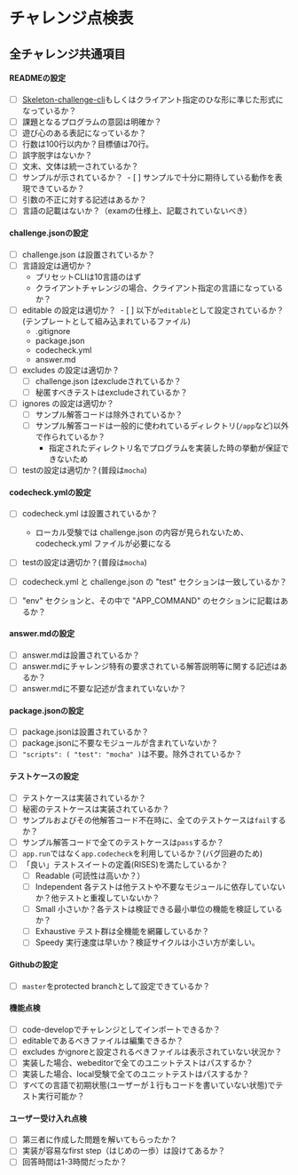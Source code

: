 # チャレンジ点検表

## 全チャレンジ共通項目
#### READMEの設定
- [ ] [Skeleton-challenge-cli](https://github.com/code-check/skeleton-challenge-cli/blob/master/README.md)もしくはクライアント指定のひな形に準じた形式になっているか？
- [ ] 課題となるプログラムの意図は明確か？
- [ ] 遊び心のある表記になっているか？
- [ ] 行数は100行以内か？目標値は70行。
- [ ] 誤字脱字はないか？
- [ ] 文末、文体は統一されているか？
- [ ] サンプルが示されているか？
  - [ ] サンプルで十分に期待している動作を表現できているか？
- [ ] 引数の不正に対する記述はあるか？
- [ ] 言語の記載はないか？（examの仕様上、記載されていないべき）

#### challenge.jsonの設定
- [ ] challenge.json は設置されているか？
- [ ] 言語設定は適切か？
  - プリセットCLIは10言語のはず
  - クライアントチャレンジの場合、クライアント指定の言語になっているか？
- [ ] editable の設定は適切か？
  - [ ] 以下が`editable`として設定されているか？(テンプレートとして組み込まれているファイル)
    - .gitignore
    - package.json
    - codecheck.yml
    - answer.md
- [ ] excludes の設定は適切か？
  - [ ] challenge.json はexcludeされているか？
  - [ ] 秘匿すべきテストはexcludeされているか？
- [ ] ignores の設定は適切か？
  - [ ] サンプル解答コードは除外されているか？
  - [ ] サンプル解答コードは一般的に使われているディレクトリ(`/app`など)以外で作られているか？
    - 指定されたディレクトリ名でプログラムを実装した時の挙動が保証できないため
- [ ] testの設定は適切か？(普段は`mocha`)

#### codecheck.ymlの設定
- [ ] codecheck.yml は設置されているか？
  - ローカル受験では challenge.json の内容が見られないため、codecheck.yml ファイルが必要になる
- [ ] testの設定は適切か？(普段は`mocha`)
- [ ] codecheck.yml と challenge.json の "test" セクションは一致しているか？
- [ ] "env" セクションと、その中で "APP_COMMAND" のセクションに記載はあるか？


#### answer.mdの設定
- [ ] answer.mdは設置されているか？
- [ ] answer.mdにチャレンジ特有の要求されている解答説明等に関する記述はあるか？
- [ ] answer.mdに不要な記述が含まれていないか？

#### package.jsonの設定
- [ ] package.jsonは設置されているか？
- [ ] package.jsonに不要なモジュールが含まれていないか？
- [ ] `"scripts": ( "test": "mocha" )`は不要。除外されているか？

#### テストケースの設定
- [ ] テストケースは実装されているか？
- [ ] 秘密のテストケースは実装されているか？
- [ ] サンプルおよびその他解答コード不在時に、全てのテストケースは`fail`するか？
- [ ] サンプル解答コードで全てのテストケースは`pass`するか？
- [ ] `app.run`ではなく`app.codecheck`を利用しているか？(バグ回避のため)
- [ ] 「良い」テストスイートの定義(RISES)を満たしているか？
  - [ ] Readable (可読性は高いか？）
  - [ ] Independent 各テストは他テストや不要なモジュールに依存していないか？他テストと重複していないか？
  - [ ] Small 小さいか？各テストは検証できる最小単位の機能を検証しているか？
  - [ ] Exhaustive テスト群は全機能を網羅しているか？
  - [ ] Speedy 実行速度は早いか？検証サイクルは小さい方が楽しい。

#### Githubの設定
- [ ] `master`をprotected branchとして設定できているか？

#### 機能点検
- [ ] code-developでチャレンジとしてインポートできるか？
- [ ] editableであるべきファイルは編集できるか？
- [ ] excludes かignoreと設定されるべきファイルは表示されていない状況か？
- [ ] 実装した場合、webeditorで全てのユニットテストはパスするか？
- [ ] 実装した場合、local受験で全てのユニットテストはパスするか？
- [ ] すべての言語で初期状態(ユーザーが１行もコードを書いていない状態)でテスト実行可能か？

#### ユーザー受け入れ点検
- [ ] 第三者に作成した問題を解いてもらったか？
- [ ] 実装が容易なfirst step（はじめの一歩）は設けてあるか？
- [ ] 回答時間は1-3時間だったか？
